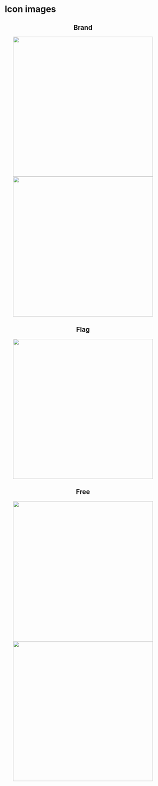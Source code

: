 # Icon images

<div style="width: 450px; margin: 0 auto; text-align: center;">

## Brand
<img style="display: block;" width="450" src="https://raw.githubusercontent.com/shinokada/svelte-coreui-icons/main/static/images/coreui-brand-color.webp" />
<img style="display: block;" width="450" src="https://raw.githubusercontent.com/shinokada/svelte-coreui-icons/main/static/images/coreui-brand-mono.webp" />

## Flag
<img style="display: block;" width="450" src="https://raw.githubusercontent.com/shinokada/svelte-coreui-icons/main/static/images/coreui-flag.webp" />

## Free
<img style="display: block;" width="450" src="https://raw.githubusercontent.com/shinokada/svelte-coreui-icons/main/static/images/coreui-free-color.webp" />
<img style="display: block;" width="450" src="https://raw.githubusercontent.com/shinokada/svelte-coreui-icons/main/static/images/coreui-free.webp" />
</div>